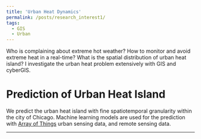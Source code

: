 ```yaml
---
title: 'Urban Heat Dynamics'
permalink: /posts/research_interest1/
tags:
  - GIS
  - Urban
---
```


Who is complaining about extreme hot weather? How to monitor and avoid extreme heat in a real-time? What is the spatial distribution of urban heat island? I investigate the urban heat problem extensively with GIS and cyberGIS.

Prediction of Urban Heat Island
======
We predict the urban heat island with fine spatiotemporal granularity within the city of Chicago. Machine learning models are used for the prediction with [Array of Things](https://arrayofthings.github.io/) urban sensing data, and remote sensing data.


------

